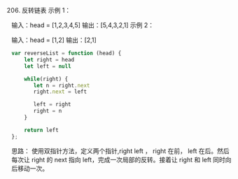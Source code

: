 206. 反转链表
     示例 1：

输入：head = [1,2,3,4,5]
输出：[5,4,3,2,1]
示例 2：

输入：head = [1,2]
输出：[2,1]

```js
var reverseList = function (head) {
    let right = head
    let left = null

    while(right) {
       let n = right.next
       right.next = left

       left = right
       right = n
    }

    return left
};
```
思路：
使用双指针方法，定义两个指针,right left ， right 在前， left 在后。然后每次让 right 的 next 指向 left，完成一次局部的反转。接着让 right 和 left 同时向后移动一次。